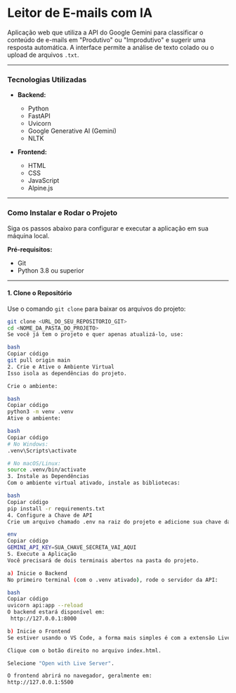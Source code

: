 # Leitor de E-mails com IA

Aplicação web que utiliza a API do Google Gemini para classificar o conteúdo de e-mails em "Produtivo" ou "Improdutivo" e sugerir uma resposta automática. A interface permite a análise de texto colado ou o upload de arquivos `.txt`.

---

### Tecnologias Utilizadas

* **Backend:**
  * Python
  * FastAPI
  * Uvicorn
  * Google Generative AI (Gemini)
  * NLTK

* **Frontend:**
  * HTML
  * CSS
  * JavaScript
  * Alpine.js

---

### Como Instalar e Rodar o Projeto

Siga os passos abaixo para configurar e executar a aplicação em sua máquina local.

**Pré-requisitos:**
* Git
* Python 3.8 ou superior

---

#### 1. Clone o Repositório

Use o comando `git clone` para baixar os arquivos do projeto:

```bash
git clone <URL_DO_SEU_REPOSITORIO_GIT>
cd <NOME_DA_PASTA_DO_PROJETO>
Se você já tem o projeto e quer apenas atualizá-lo, use:

bash
Copiar código
git pull origin main
2. Crie e Ative o Ambiente Virtual
Isso isola as dependências do projeto.

Crie o ambiente:

bash
Copiar código
python3 -m venv .venv
Ative o ambiente:

bash
Copiar código
# No Windows:
.venv\Scripts\activate

# No macOS/Linux:
source .venv/bin/activate
3. Instale as Dependências
Com o ambiente virtual ativado, instale as bibliotecas:

bash
Copiar código
pip install -r requirements.txt
4. Configure a Chave de API
Crie um arquivo chamado .env na raiz do projeto e adicione sua chave da API do Gemini:

env
Copiar código
GEMINI_API_KEY=SUA_CHAVE_SECRETA_VAI_AQUI
5. Execute a Aplicação
Você precisará de dois terminais abertos na pasta do projeto.

a) Inicie o Backend
No primeiro terminal (com o .venv ativado), rode o servidor da API:

bash
Copiar código
uvicorn api:app --reload
O backend estará disponível em:
 http://127.0.0.1:8000

b) Inicie o Frontend
Se estiver usando o VS Code, a forma mais simples é com a extensão Live Server:

Clique com o botão direito no arquivo index.html.

Selecione "Open with Live Server".

O frontend abrirá no navegador, geralmente em:
http://127.0.0.1:5500